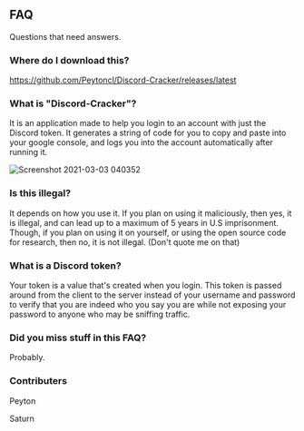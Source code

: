 ## FAQ

Questions that need answers.

### Where do I download this?

https://github.com/Peytoncl/Discord-Cracker/releases/latest

### What is "Discord-Cracker"?

It is an application made to help you login to an account with just the Discord token. It generates a string of code for you to copy and paste into your google console, and logs you into the account automatically after running it.

![Screenshot 2021-03-03 040352](https://user-images.githubusercontent.com/24628561/109945992-c87cc400-7ca5-11eb-9281-1e1f53234f8d.png)

### Is this illegal?

It depends on how you use it. If you plan on using it maliciously, then yes, it is illegal, and can lead up to a maximum of 5 years in U.S imprisonment. Though, if you plan on using it on yourself, or using the open source code for research, then no, it is not illegal. (Don't quote me on that)

### What is a Discord token?

Your token is a value that's created when you login. This token is passed around from the client to the server instead of your username and password to verify that you are indeed who you say you are while not exposing your password to anyone who may be sniffing traffic.

### Did you miss stuff in this FAQ?

Probably.

### Contributers

Peyton

Saturn
